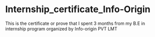 # Internship_certificate_Info-Origin
This is the certificate or prove that I spent 3 months from my B.E in internship program organized by Info-origin PVT LMT
